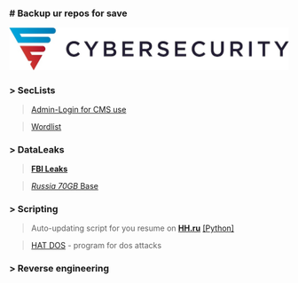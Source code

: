 ### # Backup ur repos for save
![screenshot of sample](logo/cybersec.jpeg)
### > SecLists
>[Admin-Login for CMS use](https://github.com/SKDCO/skdco.github.io/tree/main/files/admin-login-jsql-injection)

>[Wordlist](https://github.com/SKDCO/skdco.github.io/tree/main/files/wordlist)

### > DataLeaks
>[**FBI Leaks**](https://www.mediafire.com/file/kr334mxsc474c2x/FBI_LEAKS.zip/file)

>[*Russia 70GB* Base](https://yadi.sk/d/wem9Wpo5HMNaYg)

### > Scripting
>Auto-updating script for you resume on [**HH.ru**](https://hh.ru) [[Python]](https://github.com/SKDCO/skdco.github.io/tree/main/files/autoupdate-you-resume-for-hh.ru)

> [HAT DOS](https://github.com/SKDCO/skdco.github.io/tree/main/files/HAT_Dos) - program for dos attacks 

### > Reverse engineering
 
<!--
**SKDCO/SKDCO** is a ✨ _special_ ✨ repository because its `README.md` (this file) appears on your GitHub profile.

Here are some ideas to get you started:

- 🔭 I’m currently working on ...
- 🌱 I’m currently learning ...
- 👯 I’m looking to collaborate on ...
- 🤔 I’m looking for help with ...
- 💬 Ask me about ...
- 📫 How to reach me: ...
- 😄 Pronouns: ...
- ⚡ Fun fact: ...
-->
